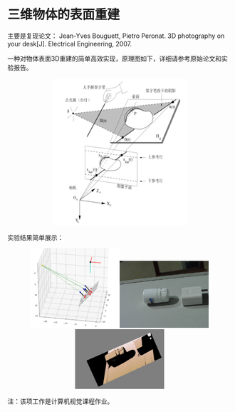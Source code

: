 # 三维物体的表面重建

主要是复现论文：
Jean-Yves Bouguett, Pietro Peronat. 3D photography on your desk[J]. Electrical Engineering, 2007.

一种对物体表面3D重建的简单高效实现，原理图如下，详细请参考原始论文和实验报告。

<div align="center">
<img src="./imgs/ruanli.PNG" height="330" width="300" > 
</div>

实验结果简单展示：
<center class="half">
<img src="./imgs/light.PNG" width="200"/><img src="./imgs/obj0.bmp" width="200"/><img src="./imgs/depth.PNG" width="200"/>
</center>

注：该项工作是计算机视觉课程作业。

